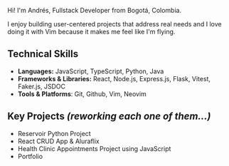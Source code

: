 Hi! I'm Andrés, Fullstack Developer from Bogotá, Colombia.

I enjoy building user-centered projects that address real needs and I love doing it with Vim because it makes me feel like I'm flying.

<h2>Technical Skills</h2>
<ul>
  <li><b>Languages:</b> JavaScript, TypeScript, Python, Java</li>
  <li><b>Frameworks & Libraries:</b> React, Node.js, Express.js, Flask, Vitest, Faker.js, JSDOC</li>
  <li><b>Tools & Platforms</b>: Git, Github, Vim, Neovim</li>
</ul>
<h2>Key Projects <i>(reworking each one of them...)</i></h2>
<ul>
  <li>Reservoir Python Project</li>
  <li>React CRUD App & Aluraflix</li>
  <li>Health Clinic Appointments Project using JavaScript</li>
  <li>Portfolio</li>
</ul>
